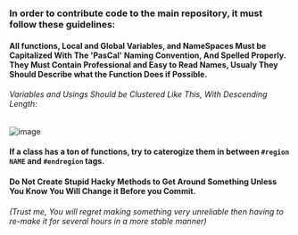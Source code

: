 ### In order to contribute code to the main repository, it must follow these guidelines:
#### All functions, Local and Global Variables, and NameSpaces Must be Capitalized With The 'PasCal' Naming Convention, And Spelled Properly. They Must Contain Professional and Easy to Read Names, Usualy They Should Describe what the Function Does if Possible.
###### Variables and Usings Should be Clustered Like This, With Descending Length:
![image](https://user-images.githubusercontent.com/76945439/167557913-1df4379a-0abc-4628-9e61-2a720ec292bf.png)
#### If a class has a ton of functions, try to caterogize them in between ``#region NAME`` and ``#endregion`` tags.
#### Do Not Create Stupid Hacky Methods to Get Around Something Unless You Know You Will Change it Before you Commit.
###### (Trust me, You will regret making something very unreliable then having to re-make it for several hours in a more stable manner)
